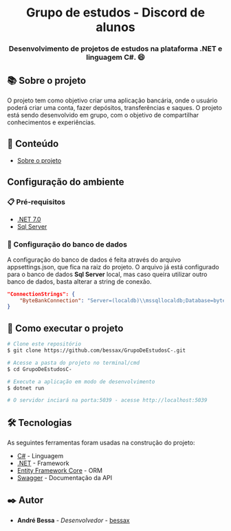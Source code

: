 <h1 align="center"> Grupo de estudos - Discord de alunos </h1>
<h3 align="center">Desenvolvimento de projetos de estudos na plataforma .NET e linguagem C#. 😄</h3>

## 📚 Sobre o projeto

O projeto tem como objetivo criar uma aplicação bancária, onde o usuário poderá criar uma conta, fazer depósitos, transferências e saques. O projeto está sendo desenvolvido em grupo, com o objetivo de compartilhar conhecimentos e experiências.

## 📝 Conteúdo

- [Sobre o projeto](#-sobre-o-projeto)

## Configuração do ambiente

### 📋 Pré-requisitos

- [.NET 7.0](https://dotnet.microsoft.com/download/dotnet/7.0)
- [Sql Server](https://www.microsoft.com/pt-br/sql-server/sql-server-downloads)

### 🎲 Configuração do banco de dados

A configuração do banco de dados é feita através do arquivo appsettings.json, que fica na raiz do projeto. O arquivo já está configurado para o banco de dados **Sql Server** local, mas caso queira utilizar outro banco de dados, basta alterar a string de conexão.

```json
"ConnectionStrings": {
    "ByteBankConnection": "Server=(localdb)\\mssqllocaldb;Database=bytebank;Trusted_Connection=True;MultipleActiveResultSets=true"
}
```

## 🚀 Como executar o projeto

```bash
# Clone este repositório
$ git clone https://github.com/bessax/GrupoDeEstudosC-.git

# Acesse a pasta do projeto no terminal/cmd
$ cd GrupoDeEstudosC-

# Execute a aplicação em modo de desenvolvimento
$ dotnet run

# O servidor inciará na porta:5039 - acesse http://localhost:5039
```

## 🛠 Tecnologias

As seguintes ferramentas foram usadas na construção do projeto:

- [C#](https://docs.microsoft.com/pt-br/dotnet/csharp/) - Linguagem
- [.NET](https://docs.microsoft.com/pt-br/dotnet/) - Framework
- [Entity Framework Core](https://docs.microsoft.com/pt-br/ef/core/) - ORM
- [Swagger](https://swagger.io/) - Documentação da API

<!-- Author -->

## ✒️ Autor

- **André Bessa** - _Desenvolvedor_ - [bessax](https://github.com/bessax)
